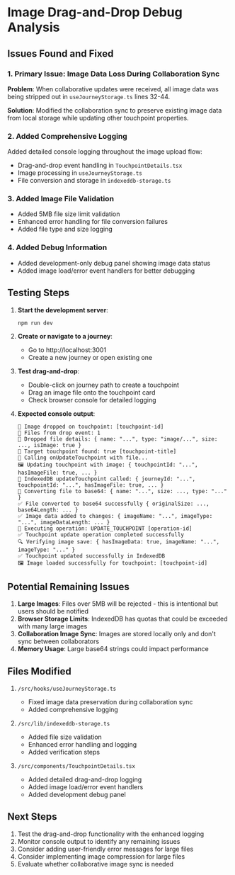 # Image Drag-and-Drop Debug Analysis

## Issues Found and Fixed

### 1. **Primary Issue: Image Data Loss During Collaboration Sync**
**Problem**: When collaborative updates were received, all image data was being stripped out in `useJourneyStorage.ts` lines 32-44.

**Solution**: Modified the collaboration sync to preserve existing image data from local storage while updating other touchpoint properties.

### 2. **Added Comprehensive Logging**
Added detailed console logging throughout the image upload flow:
- Drag-and-drop event handling in `TouchpointDetails.tsx`
- Image processing in `useJourneyStorage.ts`
- File conversion and storage in `indexeddb-storage.ts`

### 3. **Added Image File Validation**
- Added 5MB file size limit validation
- Enhanced error handling for file conversion failures
- Added file type and size logging

### 4. **Added Debug Information**
- Added development-only debug panel showing image data status
- Added image load/error event handlers for better debugging

## Testing Steps

1. **Start the development server**:
   ```bash
   npm run dev
   ```

2. **Create or navigate to a journey**:
   - Go to http://localhost:3001
   - Create a new journey or open existing one

3. **Test drag-and-drop**:
   - Double-click on journey path to create a touchpoint
   - Drag an image file onto the touchpoint card
   - Check browser console for detailed logging

4. **Expected console output**:
   ```
   🎯 Image dropped on touchpoint: [touchpoint-id]
   📁 Files from drop event: 1
   📄 Dropped file details: { name: "...", type: "image/...", size: ..., isImage: true }
   🎯 Target touchpoint found: true [touchpoint-title]
   🚀 Calling onUpdateTouchpoint with file...
   🖼️ Updating touchpoint with image: { touchpointId: "...", hasImageFile: true, ... }
   💾 IndexedDB updateTouchpoint called: { journeyId: "...", touchpointId: "...", hasImageFile: true, ... }
   📁 Converting file to base64: { name: "...", size: ..., type: "..." }
   ✅ File converted to base64 successfully { originalSize: ..., base64Length: ... }
   ✅ Image data added to changes: { imageName: "...", imageType: "...", imageDataLength: ... }
   🔄 Executing operation: UPDATE_TOUCHPOINT [operation-id]
   ✅ Touchpoint update operation completed successfully
   🔍 Verifying image save: { hasImageData: true, imageName: "...", imageType: "..." }
   ✅ Touchpoint updated successfully in IndexedDB
   🖼️ Image loaded successfully for touchpoint: [touchpoint-id]
   ```

## Potential Remaining Issues

1. **Large Images**: Files over 5MB will be rejected - this is intentional but users should be notified
2. **Browser Storage Limits**: IndexedDB has quotas that could be exceeded with many large images
3. **Collaboration Image Sync**: Images are stored locally only and don't sync between collaborators
4. **Memory Usage**: Large base64 strings could impact performance

## Files Modified

1. `/src/hooks/useJourneyStorage.ts`
   - Fixed image data preservation during collaboration sync
   - Added comprehensive logging

2. `/src/lib/indexeddb-storage.ts`
   - Added file size validation
   - Enhanced error handling and logging
   - Added verification steps

3. `/src/components/TouchpointDetails.tsx`
   - Added detailed drag-and-drop logging
   - Added image load/error event handlers
   - Added development debug panel

## Next Steps

1. Test the drag-and-drop functionality with the enhanced logging
2. Monitor console output to identify any remaining issues
3. Consider adding user-friendly error messages for large files
4. Consider implementing image compression for large files
5. Evaluate whether collaborative image sync is needed